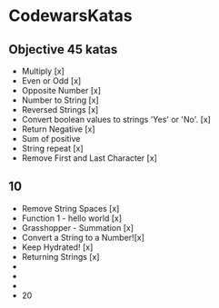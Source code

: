 # CodewarsKatas

## Objective 45 katas

- Multiply [x]
- Even or Odd [x]
- Opposite Number [x]
- Number to String [x]
- Reversed Strings [x]
- Convert boolean values to strings 'Yes' or 'No'. [x]
- Return Negative [x]
- Sum of positive
- String repeat [x]
- Remove First and Last Character [x]

## 10

- Remove String Spaces [x]
- Function 1 - hello world [x]
- Grasshopper - Summation [x]
- Convert a String to a Number![x]
- Keep Hydrated! [x]
- Returning Strings [x]
-
-
-
- 20
